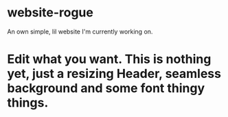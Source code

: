 # website-rogue
An own simple, lil website I'm currently working on.

# Edit what you want. This is nothing yet, just a resizing Header, seamless background and some font thingy things.


